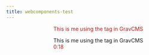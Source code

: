 ```yaml
---
title: webcomponents-test
---
```


<paper-audio-player tabindex="0" role="application" aria-label="Audio Player" aria-describedby="title" resource="#6dc03363-55af-11f0-cc19" prefix="oer:http://oerschema.org/ schema:http://schema.org/ dc:http://purl.org/dc/terms/ foaf:http://xmlns.com/foaf/0.1/ cc:http://creativecommons.org/ns# bib:http://bib.schema.org " src="http://nadikun.com/audio/pink-shades-o-pnr.mp3" title="This is me using the tag in GravCMS" color="#b71c1c" preload="auto" time-left="18.364075" small-skip="15" large-skip="60" class="paper-audio-player-0 ">
</paper-audio-player>
<paper-audio-player tabindex="0" role="application" aria-label="Audio Player" aria-describedby="title" resource="#aabdfdb1-8931-c5f8-2e05" prefix="oer:http://oerschema.org/ schema:http://schema.org/ dc:http://purl.org/dc/terms/ foaf:http://xmlns.com/foaf/0.1/ cc:http://creativecommons.org/ns# bib:http://bib.schema.org " src="http://nadikun.com/audio/pink-shades-o-pnr.mp3" title="This is me using the tag in GravCMS" color="#b71c1c" preload="auto" time-left="18.364075" small-skip="15" large-skip="60" class="paper-audio-player-0 " style="width: 50%; margin: 0px auto; display: block;">
  <div id="wrapper" class="layout-horizontal style-scope paper-audio-player cms-hax">
<div id="left" class="self-start style-scope paper-audio-player cms-hax" style="background-color: rgb(183, 28, 28);">

<paper-icon-button id="play" icon="paper-audio-icons:play-arrow" class="fit style-scope paper-audio-player x-scope paper-icon-button-0 cms-hax" role="button" aria-label="Play Audio" tabindex="-1" aria-disabled="false"><iron-icon id="icon" class="style-scope paper-icon-button">

</iron-icon></paper-icon-button>
<paper-icon-button id="pause" icon="paper-audio-icons:pause" class="fit style-scope paper-audio-player x-scope paper-icon-button-0 cms-hax" role="button" aria-label="Pause Audio" tabindex="-1" aria-disabled="false" hidden=""><iron-icon id="icon" class="style-scope paper-icon-button">

</iron-icon></paper-icon-button>
<iron-icon id="error" icon="paper-audio-icons:error-outline" class="fit style-scope paper-audio-player x-scope iron-icon-1 cms-hax" hidden="">

</iron-icon>
</div>
<div id="center" class="flex style-scope paper-audio-player cms-hax">

<div id="title" class="fit style-scope paper-audio-player cms-hax" role="alert" style="color: rgb(183, 28, 28);">This is me using the tag in GravCMS</div>

<audio id="audio" class="style-scope paper-audio-player cms-hax" src="http://nadikun.com/audio/pink-shades-o-pnr.mp3"></audio>

<div id="progress" class="fit style-scope paper-audio-player cms-hax" style="background-color: rgb(183, 28, 28);"></div>
<paper-ripple class="style-scope paper-audio-player cms-hax">

<div id="background" class="style-scope paper-ripple"></div>
<div id="waves" class="style-scope paper-ripple"></div>
</paper-ripple>

<div id="progress2" class="fit style-scope paper-audio-player cms-hax">
<div id="title2" aria-hidden="true" class="style-scope paper-audio-player cms-hax">This is me using the tag in GravCMS</div>
</div>
</div>
<div id="right" class="self-end style-scope paper-audio-player cms-hax">

<div id="duration" class="fit style-scope paper-audio-player cms-hax" style="color: rgb(183, 28, 28);">
<span class="fit style-scope paper-audio-player cms-hax" role="timer" aria-label="Audio Track Length">0:18</span>
</div>

<paper-icon-button id="replay" class="fit style-scope paper-audio-player x-scope paper-icon-button-0 cms-hax" icon="paper-audio-icons:replay" tabindex="-1" role="button" aria-label="Replay Audio" aria-disabled="false" style="color: rgb(183, 28, 28);"><iron-icon id="icon" class="style-scope paper-icon-button">

</iron-icon></paper-icon-button>
</div>
</div>
</paper-audio-player>
